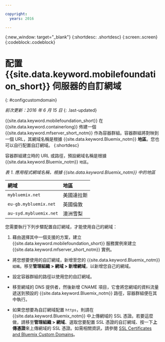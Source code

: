 ```yaml
---

copyright:
  years: 2016

---
```


{:new_window: target="_blank"}
{:shortdesc: .shortdesc}
{:screen:.screen}
{:codeblock:.codeblock}

# 配置 {{site.data.keyword.mobilefoundation_short}} 伺服器的自訂網域
{: #configcustomdomain}

*前次更新：2016 年 6 月 15 日*
{: .last-updated}

{{site.data.keyword.mobilefoundation_short}} 在 {{site.data.keyword.containerlong}} 佈建一個 {{site.data.keyword.mfserver_short_notm}} 作為容器群組。容器群組將對映到一個 URL，其網域名稱是根據 {{site.data.keyword.Bluemix_notm}} **地區**。您也可以自行配置自訂網域。
{:shortdesc}

容器群組建立時的 URL 或路徑，預設網域名稱是根據 {{site.data.keyword.Bluemix_notm}} `地區`。

*表 1. 應用程式網域名稱，根據 {{site.data.keyword.Bluemix_notm}} 中的地區*

  |網域 |  地區  |    
  |:----- | :----- |    
  |`mybluemix.net` | 美國達拉斯  |    
  |`eu-gb.mybluemix.net` | 英國倫敦  |    
  |`au-syd.mybluemix.net`  | 澳洲雪梨 |  

您需要執行下列步驟配置自訂網域，才能使用自己的網域：

1.	藉由選擇其中一個支援的方案，建立 {{site.data.keyword.mobilefoundation_short}} 服務實例來建立 {{site.data.keyword.mfserver_short_notm}} 實例。

+ 將您想要使用的自訂網域，新增至您的 {{site.data.keyword.Bluemix_notm}} `組織`。移至**管理組織 > 網域 > 新增網域**，以新增您自己的網域。

+ 設定容器群組的路徑以使用您的自訂網域。

+ 移至網域的 DNS 提供者，然後新增 CNAME 項目，它會將您網域的資料流量遞送到預設的 {{site.data.keyword.Bluemix_notm}} 路徑，容器群組便在其中執行。

+ 如果您想要為自訂網域配置 `https`，則請在 {{site.data.keyword.Bluemix_notm}} 中上傳網域的 SSL 憑證。若要這麼做，請移至**管理組織 > 網域**、選取您要配置 SSL 憑證的自訂網域、按一下**上傳憑證**來上傳網域的 SSL 憑證。如需相關資訊，請參閱 [SSL Certificates and Bluemix Custom Domains](https://developer.ibm.com/bluemix/2014/09/28/ssl-certificates-bluemix-custom-domains/)。
